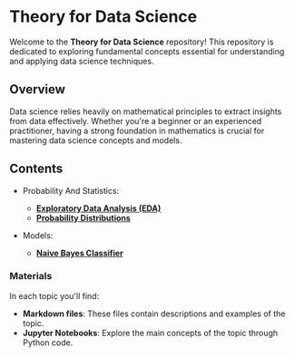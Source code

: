 # Theory for Data Science

Welcome to the **Theory for Data Science** repository! This repository is dedicated to exploring fundamental concepts essential for understanding and applying data science techniques.

## Overview

Data science relies heavily on mathematical principles to extract insights from data effectively. Whether you're a beginner or an experienced practitioner, having a strong foundation in mathematics is crucial for mastering data science concepts and models.

## Contents

- Probability And Statistics:
  - [**Exploratory Data Analysis (EDA)**](Math/EDA)
  - [**Probability Distributions**](Math/Probability-Distributions)

- Models:
  - [**Naive Bayes Classifier**](Models/Naive-Bayes-Classifier)

### Materials

In each topic you'll find:

- **Markdown files**: These files contain descriptions and examples of the topic.
- **Jupyter Notebooks**: Explore the main concepts of the topic through Python code.
